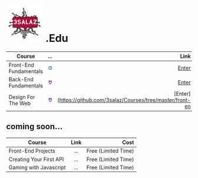 # <img src="https://raw.githubusercontent.com/3salaz/Courses/master/assets/images/logos/3salaz/3salaz-logo.png" width="100"> .Edu

| Course        | ... | Link |
| ------------- |:-------------:| -----:|
| Front-End Fundamentals |<img src="https://github.com/3salaz/Courses/blob/master/assets/images/browser-development.png" width="100">| [Enter](https://github.com/3salaz/Courses/tree/master/front-end) |
| Back-End Fundamentals |![alt text](https://github.com/adam-p/markdown-here/raw/master/src/common/images/icon48.png "Logo Title Text 1")  | [Enter](https://github.com/3salaz/Courses/tree/master/front-end) |
| Design For The Web |![alt text](https://github.com/adam-p/markdown-here/raw/master/src/common/images/icon48.png "Logo Title Text 1")  | [Enter](https://github.com/3salaz/Courses/tree/master/front-en

## coming soon...

| Course        | Link           | Cost |
| ------------- |:-------------:| -----:|
| Front-End Projects | ... | Free (Limited Time) |
| Creating Your First API | ... | Free (Limited Time) |
| Gaming with Javascript | ...  | Free (Limited Time) |